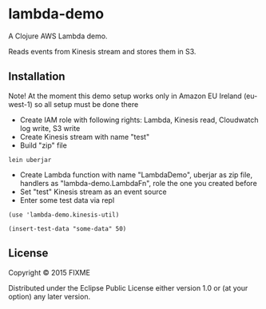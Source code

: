 # lambda-demo

A Clojure AWS Lambda demo.

Reads events from Kinesis stream and stores them in S3.

## Installation

Note! At the moment this demo setup works only in Amazon EU Ireland (eu-west-1) so all setup must be done there

* Create IAM role with following rights: Lambda, Kinesis read, Cloudwatch log write, S3 write
* Create Kinesis stream with name "test"
* Build "zip" file

```
lein uberjar
```

* Create Lambda function with name "LambdaDemo", uberjar as zip file, handlers as "lambda-demo.LambdaFn", role the one you created before
* Set "test" Kinesis stream as an event source
* Enter some test data via repl

```
(use 'lambda-demo.kinesis-util)

(insert-test-data "some-data" 50)
```

## License

Copyright © 2015 FIXME

Distributed under the Eclipse Public License either version 1.0 or (at
your option) any later version.
